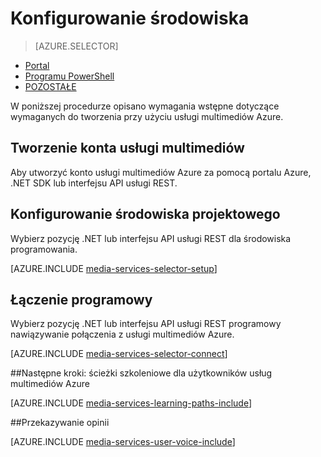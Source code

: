 <properties
    pageTitle="Konfigurowanie środowiska usługi | Microsoft Azure"
    description="Konfigurowanie środowiska dla opracowywania z usługi multimediów Azure."
    services="media-services"
    documentationCenter=""
    authors="Juliako"
    manager="erikre"
    editor=""/>

<tags
    ms.service="media-services"
    ms.workload="media"
    ms.tgt_pltfrm="na"
    ms.devlang="na"
    ms.topic="get-started-article"
    ms.date="10/12/2016"
    ms.author="juliako"/>

# <a name="set-up-your-environment"></a>Konfigurowanie środowiska

> [AZURE.SELECTOR]
- [Portal](media-services-portal-create-account.md)
- [Programu PowerShell](media-services-manage-with-powershell.md)
- [POZOSTAŁE](https://msdn.microsoft.com/library/azure/dn167014.aspx)
<a id="create_account"></a>

W poniższej procedurze opisano wymagania wstępne dotyczące wymaganych do tworzenia przy użyciu usługi multimediów Azure.

## <a name="create-a-media-services-account"></a>Tworzenie konta usługi multimediów

Aby utworzyć konto usługi multimediów Azure za pomocą portalu Azure, .NET SDK lub interfejsu API usługi REST.

<a id="setup_dev_env"></a>
## <a name="set-up-the-development-environment"></a>Konfigurowanie środowiska projektowego  

Wybierz pozycję .NET lub interfejsu API usługi REST dla środowiska programowania.

[AZURE.INCLUDE [media-services-selector-setup](../../includes/media-services-selector-setup.md)]

<a id="connect"></a>
## <a name="connect-programmatically"></a>Łączenie programowy

Wybierz pozycję .NET lub interfejsu API usługi REST programowy nawiązywanie połączenia z usługi multimediów Azure.

[AZURE.INCLUDE [media-services-selector-connect](../../includes/media-services-selector-connect.md)]


##<a name="next-steps-azure-media-services-learning-paths"></a>Następne kroki: ścieżki szkoleniowe dla użytkowników usług multimediów Azure

[AZURE.INCLUDE [media-services-learning-paths-include](../../includes/media-services-learning-paths-include.md)]

##<a name="provide-feedback"></a>Przekazywanie opinii

[AZURE.INCLUDE [media-services-user-voice-include](../../includes/media-services-user-voice-include.md)]

